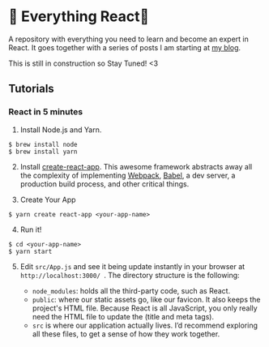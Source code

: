 # 🦄 Everything React🦄 

A repository with everything you need to learn and become an expert in React. It goes together with a series of posts I am starting at [my blog](http://singularity.sh/).

This is still in construction so Stay Tuned! <3



## Tutorials

### React in 5 minutes

1. Install Node.js and Yarn.

```
$ brew install node
$ brew install yarn
```

2. Install [create-react-app](https://github.com/facebook/create-react-app). This awesome framework abstracts away all the complexity of implementing [Webpack](https://webpack.js.org/), [Babel](https://babeljs.io/), a dev server, a production build process, and other critical things.

3. Create Your App

```
$ yarn create react-app <your-app-name>
```

 4. Run it!

```
$ cd <your-app-name>
$ yarn start
```

5. Edit `src/App.js` and see it being update instantly in your browser at `http://localhost:3000/ `. The directory structure is the following:

    * `node_modules`: holds all the third-party code, such as React.
    * `public`: where our static assets go, like our favicon. It also keeps the project's HTML file. Because React is all JavaScript, you only really need the HTML file to update the <head> (title and meta tags).
    * `src` is where our application actually lives. I’d recommend exploring all these files, to get a sense of how they work together.
  
  
